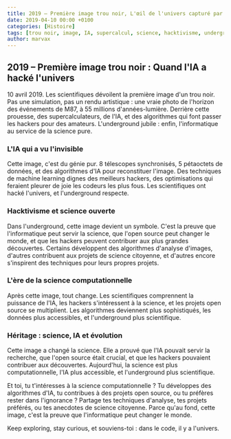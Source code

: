 ```yaml
---
title: 2019 – Première image trou noir, L'œil de l'univers capturé par l'IA
date: 2019-04-10 00:00 +0100
categories: [Histoire]
tags: [trou noir, image, IA, supercalcul, science, hacktivisme, underground]
author: marvax
---
```


## 2019 – Première image trou noir : Quand l'IA a hacké l'univers

10 avril 2019. Les scientifiques dévoilent la première image d'un trou noir. Pas une simulation, pas un rendu artistique : une vraie photo de l'horizon des événements de M87, à 55 millions d'années-lumière. Derrière cette prouesse, des supercalculateurs, de l'IA, et des algorithmes qui font passer les hackers pour des amateurs. L'underground jubile : enfin, l'informatique au service de la science pure.

### L'IA qui a vu l'invisible

Cette image, c'est du génie pur. 8 télescopes synchronisés, 5 pétaoctets de données, et des algorithmes d'IA pour reconstituer l'image. Des techniques de machine learning dignes des meilleurs hackers, des optimisations qui feraient pleurer de joie les codeurs les plus fous. Les scientifiques ont hacké l'univers, et l'underground respecte.

### Hacktivisme et science ouverte

Dans l'underground, cette image devient un symbole. C'est la preuve que l'informatique peut servir la science, que l'open source peut changer le monde, et que les hackers peuvent contribuer aux plus grandes découvertes. Certains développent des algorithmes d'analyse d'images, d'autres contribuent aux projets de science citoyenne, et d'autres encore s'inspirent des techniques pour leurs propres projets.

### L'ère de la science computationnelle

Après cette image, tout change. Les scientifiques comprennent la puissance de l'IA, les hackers s'intéressent à la science, et les projets open source se multiplient. Les algorithmes deviennent plus sophistiqués, les données plus accessibles, et l'underground plus scientifique.

### Héritage : science, IA et évolution

Cette image a changé la science. Elle a prouvé que l'IA pouvait servir la recherche, que l'open source était crucial, et que les hackers pouvaient contribuer aux découvertes. Aujourd'hui, la science est plus computationnelle, l'IA plus accessible, et l'underground plus scientifique.

Et toi, tu t'intéresses à la science computationnelle ? Tu développes des algorithmes d'IA, tu contribues à des projets open source, ou tu préfères rester dans l'ignorance ? Partage tes techniques d'analyse, tes projets préférés, ou tes anecdotes de science citoyenne. Parce qu'au fond, cette image, c'est la preuve que l'informatique peut changer le monde.

Keep exploring, stay curious, et souviens-toi : dans le code, il y a l'univers.
